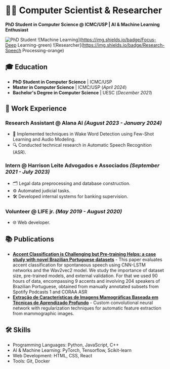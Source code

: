  
# 👨‍💻 Computer Scientist & Researcher

**PhD Student in Computer Science @ ICMC/USP | AI & Machine Learning Enthusiast**

![PhD Student](https://img.shields.io/badge/-PhD_Student-blue)
![Machine Learning](https://img.shields.io/badge/Focus-Deep Learning-green)
![Researcher](https://img.shields.io/badge/Research-Speech Processing-orange)

## 🎓 Education

- **PhD Student in Computer Science** | ICMC/USP  
- **Master in Computer Science** | ICMC/USP (_April 2024_)  
- **Bachelor's Degree in Computer Science** | UESC (_December 2021_)  

## 💼 Work Experience

### Research Assistant @ Alana AI _(August 2023 - January 2024)_
- 🚀 Implemented techniques in Wake Word Detection using Few-Shot Learning and Audio Modeling.
- 🔍 Conducted technical research in Automatic Speech Recognition (ASR).

### Intern @ Harrison Leite Advogados e Associados _(September 2021 - July 2023)_
- 🗂 Legal data preprocessing and database construction.
- ⚙️ Automated judicial tasks.
- 🛠 Developed internal systems for banking supervision.

### Volunteer @ LIFE jr. _(May 2019 - August 2020)_
- 🌐 Web developer.

## 📚 Publications
- **[Accent Classification is Challenging but Pre-training Helps: a case study with novel Brazilian Portuguese datasets](https://aclanthology.org/2024.propor-1.37.pdf)** -  This paper evaluates accent classification for spontaneous speech using CNN-LSTM networks and the Wav2vec2 model. We study the importance of dataset size, pre-trained models, and external validation. For that we used 90 hours of data, encompassing 9 accents and involving 204 speakers of Brazilian Portuguese, obtained from manually annotated subsets from Spotify Podcasts 1
and CORAA ASR
- **[Extração de Características de Imagens Mamográficas Baseada em Técnicas de Aprendizado Profundo](https://sol.sbc.org.br/index.php/sbcas_estendido/article/view/20501/20328)** - Custom convolutional neural network with regularization techniques for automatic feature extraction from mammographic images.

## 🛠 Skills

- Programming Languages: Python, JavaScript, C++
- AI & Machine Learning: PyTorch, Tensorflow, Scikit-learn
- Web Development: HTML, CSS, React
- Tools: Git, Docker



